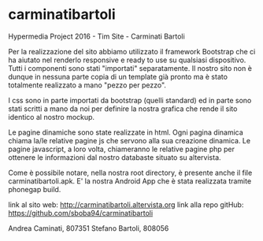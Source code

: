 # carminatibartoli
Hypermedia Project 2016 - Tim Site - Carminati Bartoli

Per la realizzazione del sito abbiamo utilizzato il framework Bootstrap che ci ha aiutato nel renderlo responsive e ready to use su qualsiasi dispositivo. Tutti i componenti sono stati "importati" separatamente. Il nostro sito non è dunque in nessuna parte copia di un template già pronto ma è stato totalmente realizzato a mano "pezzo per pezzo".

I css sono in parte importati da bootstrap (quelli standard) ed in parte sono stati scritti a mano da noi per definire la nostra grafica che rende il sito identico al nostro mockup.

Le pagine dinamiche sono state realizzate in html. Ogni pagina dinamica chiama la/le relative pagine js che servono alla sua creazione dinamica. Le pagine javascript, a loro volta, chiameranno le relative pagine php per ottenere le informazioni dal nostro databaste situato su altervista.

Come è possibile notare, nella nostra root directory, è presente anche il file carminatibartoli.apk. E' la nostra Android App che è stata realizzata tramite phonegap build.

link al sito web: http://carminatibartoli.altervista.org
link alla repo gitHub: https://github.com/sboba94/carminatibartoli


Andrea Caminati, 807351 
Stefano Bartoli, 808056
